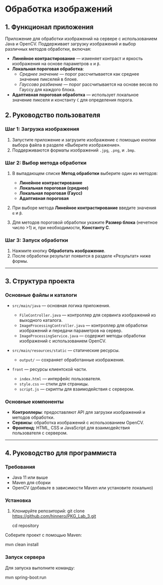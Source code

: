 # Обработка изображений

## 1. Функционал приложения

Приложение для обработки изображений на сервере с использованием Java и OpenCV. Поддерживает загрузку изображений и выбор различных методов обработки, включая:

- **Линейное контрастирование** — изменяет контраст и яркость изображения на основе параметров `α` и `β`.
- **Локальная пороговая обработка**:
  - *Среднее значение* — порог рассчитывается как среднее значение пикселей в блоке.
  - *Гауссово разбиение* — порог рассчитывается на основе весов по Гауссу для каждого блока.
- **Адаптивная пороговая обработка** — использует локальное значение пикселя и константу `C` для определения порога.

## 2. Руководство пользователя

### Шаг 1: Загрузка изображения

1. Запустите приложение и загрузите изображение с помощью кнопки выбора файла в разделе «Выберите изображение».
2. Поддерживаются форматы изображений `.jpg`, `.png`, и `.bmp`.

### Шаг 2: Выбор метода обработки

1. В выпадающем списке **Метод обработки** выберите один из методов:
   - **Линейное контрастирование**
   - **Локальная пороговая (среднее)**
   - **Локальная пороговая (Гаусс)**
   - **Адаптивная пороговая**

2. При выборе метода **Линейное контрастирование** введите значения `α` и `β`.
3. Для методов пороговой обработки укажите **Размер блока** (нечетное число >1) и, при необходимости, **Константу C**.
   
### Шаг 3: Запуск обработки

1. Нажмите кнопку **Обработать изображение**.
2. После обработки результат появится в разделе «Результат» ниже формы.

---

## 3. Структура проекта

### Основные файлы и каталоги

- `src/main/java` — основная логика приложения.
  - `FileController.java` — контроллер для сервинга изображений из выходного каталога.
  - `ImageProcessingController.java` — контроллер для обработки изображений и передачи параметров на сервер.
  - `ImageProcessingService.java` — содержит методы обработки изображений с использованием OpenCV.

- `src/main/resources/static` — статические ресурсы.
  - `output/` — сохраняет обработанные изображения.
    
- `front` — ресурсы клиентской части.
  - `index.html` — интерфейс пользователя.
  - `style.css` — стили для страницы.
  - `script.js` — скрипты для взаимодействия с сервером.


### Основные компоненты

- **Контроллеры**: предоставляют API для загрузки изображений и методов обработки.
- **Сервисы**: обработка изображений с использованием OpenCV.
- **Фронтенд**: HTML, CSS и JavaScript для взаимодействия пользователя с сервером.

---

## 4. Руководство для программиста

### Требования

- Java 11 или выше
- Maven для сборки
- OpenCV (добавьте в зависимости Maven или установите локально)

### Установка

1. Клонируйте репозиторий:
   git clone https://github.com/hinnero/PKG_Lab_3.git
   
   cd repository
   
Соберите проект с помощью Maven:

mvn clean install

### Запуск сервера
Для запуска выполните команду:

mvn spring-boot:run
